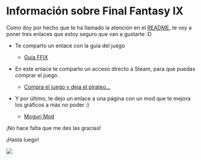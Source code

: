 # Información sobre <strong>Final Fantasy IX</strong>

Como doy por hecho que te ha llamado la atención en el [README](readme.md),
te voy a poner tres enlaces que estoy seguro que van a gustarte :D

* Te comparto un enlace con la guía del juego
  * [Guía FFIX](https://www.eliteguias.com/guias/f/ff9/final-fantasy-ix.php)
  
* En este enlace te comparto un acceso directo a Steam, para que puedas comprar el juego.
  * [Compra el juego y deja el pirateo...](https://store.steampowered.com/agecheck/app/377840/?l=spanish)

* Y por último, te dejo un enlace a una página con un mod que te mejora los gráficos a más no poder :)
  * [Moguri Mod](https://sites.google.com/view/moguri-mod/home)

¡No hace falta que me des las gracias!

¡Hasta luego!

<img src= "https://encrypted-tbn0.gstatic.com/images?q=tbn:ANd9GcQ4Q_-ZImBlHXcT8K2aW6mDGmDqDU6aMpY5nA&usqp=CAU" witdh= "800">
